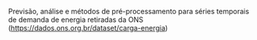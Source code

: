 Previsão, análise e métodos de pré-processamento para séries temporais de demanda de energia retiradas da ONS (https://dados.ons.org.br/dataset/carga-energia)
